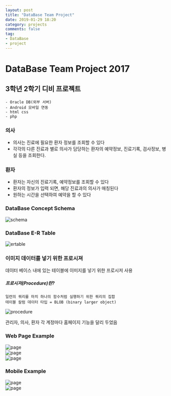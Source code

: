 ```yaml
---
layout: post
title: "DataBase Team Project"
date: 2019-01-29 18:20
category: projects
comments: false
tag:
- DataBase
- project
---
```


# DataBase Team Project 2017
##  3학년 2학기 디비 프로젝트
```
- Oracle DB(외부 서버)
- Android 모바일 연동
- html css
- php
```
### 의사
- 의사는 진료에 필요한 환자 정보를 조회할 수 있다
- 각각의 다른 진료과 별로 의사가 담당하는  환자의 예약정보, 진료기록, 검사정보, 병실 등을 조회한다.

### 환자
- 환자는 자신의 진료기록, 예약정보를 조회할 수 있다
- 환자의 정보가 입력 되면, 해당 진료과의 의사가 매칭된다
- 원하는 시간을 선택하여 예약을 할 수 있다

### DataBase Concept Schema 
![schema](schema.JPG)<br>
### DataBase E-R Table
![ertable](ertable.JPG)<br>


### 이미지 데이터를 넣기 위한 프로시져
데이터 베이스 내에 있는 테이블에 이미지를 넣기 위한 프로시저 사용
##### 프로시저(Procedure)란?
```
일련의 쿼리를 마치 하나의 함수처럼 실행하기 위한 쿼리의 집합	
테이블 칼럼 데이터 타입 = BLOB (binary larger object)
```
![procedure](procedure.JPG)<br>

관리자, 의사, 환자 각 계정마다 홈페이지 기능을 달리 두었음
### Web Page Example
![page](page2.JPG)<br>
![page](page1.JPG)<br>
![page](page3.JPG)<br>

### Mobile Example
![page](mobile1.JPG)<br>
![page](mobile2.JPG)<br>
